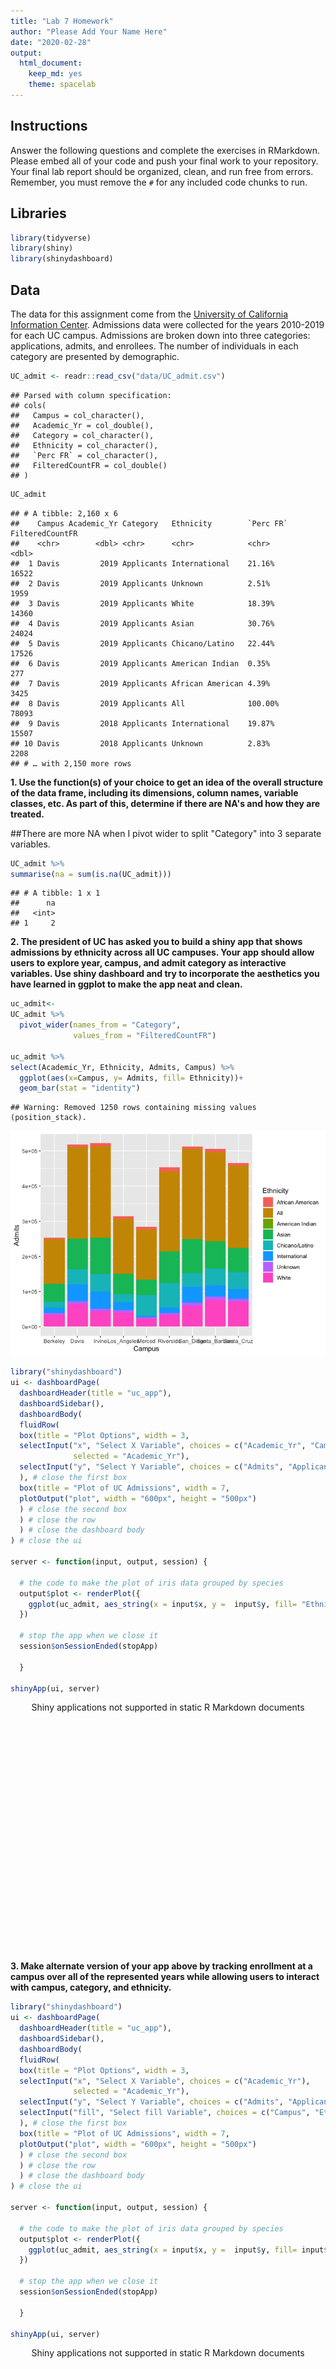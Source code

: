 ```yaml
---
title: "Lab 7 Homework"
author: "Please Add Your Name Here"
date: "2020-02-28"
output:
  html_document: 
    keep_md: yes
    theme: spacelab
---
```




## Instructions
Answer the following questions and complete the exercises in RMarkdown. Please embed all of your code and push your final work to your repository. Your final lab report should be organized, clean, and run free from errors. Remember, you must remove the `#` for any included code chunks to run.  

## Libraries

```r
library(tidyverse)
library(shiny)
library(shinydashboard)
```

## Data
The data for this assignment come from the [University of California Information Center](https://www.universityofcalifornia.edu/infocenter). Admissions data were collected for the years 2010-2019 for each UC campus. Admissions are broken down into three categories: applications, admits, and enrollees. The number of individuals in each category are presented by demographic.  

```r
UC_admit <- readr::read_csv("data/UC_admit.csv")
```

```
## Parsed with column specification:
## cols(
##   Campus = col_character(),
##   Academic_Yr = col_double(),
##   Category = col_character(),
##   Ethnicity = col_character(),
##   `Perc FR` = col_character(),
##   FilteredCountFR = col_double()
## )
```

```r
UC_admit
```

```
## # A tibble: 2,160 x 6
##    Campus Academic_Yr Category   Ethnicity        `Perc FR` FilteredCountFR
##    <chr>        <dbl> <chr>      <chr>            <chr>               <dbl>
##  1 Davis         2019 Applicants International    21.16%              16522
##  2 Davis         2019 Applicants Unknown          2.51%                1959
##  3 Davis         2019 Applicants White            18.39%              14360
##  4 Davis         2019 Applicants Asian            30.76%              24024
##  5 Davis         2019 Applicants Chicano/Latino   22.44%              17526
##  6 Davis         2019 Applicants American Indian  0.35%                 277
##  7 Davis         2019 Applicants African American 4.39%                3425
##  8 Davis         2019 Applicants All              100.00%             78093
##  9 Davis         2018 Applicants International    19.87%              15507
## 10 Davis         2018 Applicants Unknown          2.83%                2208
## # … with 2,150 more rows
```

**1. Use the function(s) of your choice to get an idea of the overall structure of the data frame, including its dimensions, column names, variable classes, etc. As part of this, determine if there are NA's and how they are treated.**  

##There are more NA when I pivot wider to split "Category" into 3 separate variables.

```r
UC_admit %>% 
summarise(na = sum(is.na(UC_admit)))
```

```
## # A tibble: 1 x 1
##      na
##   <int>
## 1     2
```


**2. The president of UC has asked you to build a shiny app that shows admissions by ethnicity across all UC campuses. Your app should allow users to explore year, campus, and admit category as interactive variables. Use shiny dashboard and try to incorporate the aesthetics you have learned in ggplot to make the app neat and clean.**


```r
uc_admit<-
UC_admit %>% 
  pivot_wider(names_from = "Category",
              values_from = "FilteredCountFR")

uc_admit %>% 
select(Academic_Yr, Ethnicity, Admits, Campus) %>% 
  ggplot(aes(x=Campus, y= Admits, fill= Ethnicity))+
  geom_bar(stat = "identity")
```

```
## Warning: Removed 1250 rows containing missing values (position_stack).
```

![](lab7_hw_files/figure-html/unnamed-chunk-4-1.png)<!-- -->



```r
library("shinydashboard")
ui <- dashboardPage(
  dashboardHeader(title = "uc_app"),
  dashboardSidebar(),
  dashboardBody(
  fluidRow(
  box(title = "Plot Options", width = 3,
  selectInput("x", "Select X Variable", choices = c("Academic_Yr", "Campus"), 
              selected = "Academic_Yr"),
  selectInput("y", "Select Y Variable", choices = c("Admits", "Applicants", "Enrollees"))
  ), # close the first box
  box(title = "Plot of UC Admissions", width = 7,
  plotOutput("plot", width = "600px", height = "500px")
  ) # close the second box
  ) # close the row
  ) # close the dashboard body
) # close the ui

server <- function(input, output, session) { 
  
  # the code to make the plot of iris data grouped by species
  output$plot <- renderPlot({
    ggplot(uc_admit, aes_string(x = input$x, y =  input$y, fill= "Ethnicity")) + geom_bar(stat= "Identity") + theme_light(base_size = 18)+theme(axis.text.x = element_text(angle = 60, hjust = 1))
  })
  
  # stop the app when we close it
  session$onSessionEnded(stopApp)

  }

shinyApp(ui, server)
```

<!--html_preserve--><div style="width: 100% ; height: 400px ; text-align: center; box-sizing: border-box; -moz-box-sizing: border-box; -webkit-box-sizing: border-box;" class="muted well">Shiny applications not supported in static R Markdown documents</div><!--/html_preserve-->


**3. Make alternate version of your app above by tracking enrollment at a campus over all of the represented years while allowing users to interact with campus, category, and ethnicity.**



```r
library("shinydashboard")
ui <- dashboardPage(
  dashboardHeader(title = "uc_app"),
  dashboardSidebar(),
  dashboardBody(
  fluidRow(
  box(title = "Plot Options", width = 3,
  selectInput("x", "Select X Variable", choices = c("Academic_Yr"), 
              selected = "Academic_Yr"),
  selectInput("y", "Select Y Variable", choices = c("Admits", "Applicants", "Enrollees")),
  selectInput("fill", "Select fill Variable", choices = c("Campus", "Ethnicity"))
  ), # close the first box
  box(title = "Plot of UC Admissions", width = 7,
  plotOutput("plot", width = "600px", height = "500px")
  ) # close the second box
  ) # close the row
  ) # close the dashboard body
) # close the ui

server <- function(input, output, session) { 
  
  # the code to make the plot of iris data grouped by species
  output$plot <- renderPlot({
    ggplot(uc_admit, aes_string(x = input$x, y =  input$y, fill= input$fill)) + geom_bar(stat= "Identity") + theme_light(base_size = 18)+theme(axis.text.x = element_text(angle = 60, hjust = 1))
  })
  
  # stop the app when we close it
  session$onSessionEnded(stopApp)

  }

shinyApp(ui, server)
```

<!--html_preserve--><div style="width: 100% ; height: 400px ; text-align: center; box-sizing: border-box; -moz-box-sizing: border-box; -webkit-box-sizing: border-box;" class="muted well">Shiny applications not supported in static R Markdown documents</div><!--/html_preserve-->




## Push your final code to GitHub!
Please be sure that you check the `keep md` file in the knit preferences. 
